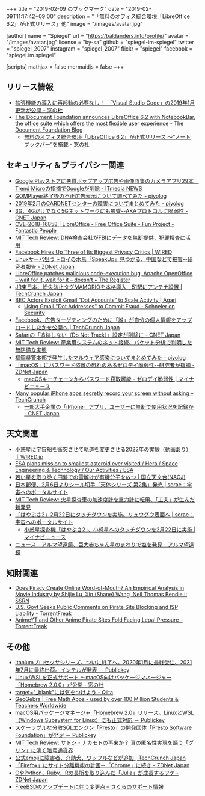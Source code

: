 +++
title = "2019-02-09 のブックマーク"
date =  "2019-02-09T11:17:42+09:00"
description = "「無料のオフィス統合環境「LibreOffice 6.2」が正式リリース」他"
image = "/images/avatar.jpg"

[author]
  name      = "Spiegel"
  url       = "https://baldanders.info/profile/"
  avatar    = "/images/avatar.jpg"
  license   = "by-sa"
  github    = "spiegel-im-spiegel"
  twitter   = "spiegel_2007"
  instagram = "spiegel_2007"
  flickr    = "spiegel"
  facebook  = "spiegel.im.spiegel"

[scripts]
  mathjax = false
  mermaidjs = false
+++

## リリース情報

- [拡張機能の導入に再起動の必要なし！　「Visual Studio Code」の2019年1月更新が公開 - 窓の杜](https://forest.watch.impress.co.jp/docs/news/1168811.html)
- [The Document Foundation announces LibreOffice 6.2 with NotebookBar, the office suite which offers the most flexible user experience - The Document Foundation Blog](https://blog.documentfoundation.org/blog/2019/02/07/libreoffice-6-2/)
    - [無料のオフィス統合環境「LibreOffice 6.2」が正式リリース ～“ノートブックバー”を搭載 - 窓の杜](https://forest.watch.impress.co.jp/docs/news/1168828.html)

## セキュリティ＆プライバシー関連

- [Google Playストアに悪質ポップアップ広告や画像収集のカメラアプリ29本　Trend Microの指摘でGoogleが削除 - ITmedia NEWS](http://www.itmedia.co.jp/news/articles/1902/04/news062.html)
- [GOMPlayer終了後の不正広告表示について調べてみた - piyolog](https://piyolog.hatenadiary.jp/entry/2019/02/04/022531)
- [2019年2月のCARDNETセンターの障害についてまとめてみた - piyolog](https://piyolog.hatenadiary.jp/entry/2019/02/03/065153)
- [3G、4Gだけでなく5Gネットワークにも影響--AKAプロトコルに脆弱性 - CNET Japan](https://japan.cnet.com/article/35132205/)
- [CVE-2018-16858 | LibreOffice - Free Office Suite - Fun Project - Fantastic People](https://www.libreoffice.org/about-us/security/advisories/cve-2018-16858/)
- [MIT Tech Review: DNA検査会社がFBIにデータを無断提供、犯罪捜査に活用](https://www.technologyreview.jp/nl/a-consumer-dna-testing-company-has-given-the-fbi-access-to-its-two-million-profiles/)
- [Facebook Hires Up Three of Its Biggest Privacy Critics | WIRED](https://www.wired.com/story/facebook-hires-privacy-critics/)
- [Linuxサーバ狙うトロイの木馬「SpeakUp」見つかる、中国などで被害--研究者報告 - ZDNet Japan](https://japan.zdnet.com/article/35132263/)
- [LibreOffice patches malicious code-execution bug, Apache OpenOffice – wait for it, wait for it – doesn't • The Register](https://www.theregister.co.uk/2019/02/04/apache_openoffice_no_patch/?fbclid=IwAR386ydoW9CtceHImZtLlmW0SSyiUMPCctlU9shnp9O8y-0CkEhrnb0jdRw)
- [JR東日本、紛失防止タグMAMORIOを本格導入　51駅にアンテナ設置  |  TechCrunch Japan](https://jp.techcrunch.com/2019/02/06/engadget-jr-mamorio-51/)
- [BEC Actors Exploit Gmail “Dot Accounts” to Scale Activity | Agari](https://www.agari.com/email-security-blog/bec-actors-exploit-google-dot-feature/)
    - [Using Gmail "Dot Addresses" to Commit Fraud - Schneier on Security](https://www.schneier.com/blog/archives/2019/02/using_gmail_dot.html)
- [Facebook、広告ターゲティングのために「誰」が自分の個人情報をアップロードしたかを公開へ  |  TechCrunch Japan](https://jp.techcrunch.com/2019/02/07/2019-02-06-why-am-i-seeing-this-ad/)
- [Safariの「追跡しない（Do Not Track）」設定が削除に - CNET Japan](https://japan.cnet.com/article/35132434/)
- [MIT Tech Review: 産業用システムのネット接続、パケット分析で判明した無防備な実態](https://www.technologyreview.jp/s/123904/)
- [福岡県警本部で発生したマルウェア感染についてまとめてみた - piyolog](https://piyolog.hatenadiary.jp/entry/2019/02/08/043308)
- [「macOS」にパスワード盗難の恐れのあるゼロデイ脆弱性--研究者が指摘 - ZDNet Japan](https://japan.zdnet.com/article/35132398/)
    - [macOSキーチェーンからパスワード窃取可能 - ゼロデイ脆弱性 | マイナビニュース](https://news.mynavi.jp/article/20190208-768788/)
- [Many popular iPhone apps secretly record your screen without asking – TechCrunch](https://techcrunch.com/2019/02/06/iphone-session-replay-screenshots/)
    - [一部大手企業の「iPhone」アプリ、ユーザーに無断で使用状況を記録か - CNET Japan](https://japan.cnet.com/article/35132465/)

## 天文関連

- [小惑星に宇宙船を衝突させて軌道を変更させる2022年の実験（動画あり）｜WIRED.jp](https://wired.jp/2015/10/05/didymos-impact-mission/)
- [ESA plans mission to smallest asteroid ever visited / Hera / Space Engineering & Technology / Our Activities / ESA](http://www.esa.int/Our_Activities/Space_Engineering_Technology/Hera/ESA_plans_mission_to_smallest_asteroid_ever_visited)
- [若い星を取り巻く円盤での雪解けが有機分子を放つ | 国立天文台(NAOJ)](https://www.nao.ac.jp/news/science/2019/20190205-alma.html)
- [日本郵便、2月6日よりシール切手「天体シリーズ 第2集」発売 | sorae：宇宙へのポータルサイト](https://sorae.info/030201/2019_2_5_jppost.html)
- [MIT Tech Review: 火星探査車の加速度計を重力計に転用、「工夫」が生んだ新発見](https://www.technologyreview.jp/s/124569/)
- [「はやぶさ2」2月22日にタッチダウンを実施。リュウグウ表面へ | sorae：宇宙へのポータルサイト](https://sorae.info/030201/2019_2_7_haya2.html)
    - [小惑星探査機「はやぶさ2」、小惑星へのタッチダウンを2月22日に実施 | マイナビニュース](https://news.mynavi.jp/article/20190206-768084/)
- [ニュース - アルマ望遠鏡、巨大赤ちゃん星のまわりで塩を発見 - アルマ望遠鏡](https://alma-telescope.jp/news/salt-201902)

## 知財関連

- [Does Piracy Create Online Word-of-Mouth? An Empirical Analysis in Movie Industry by Shijie Lu, Xin (Shane) Wang, Neil Thomas Bendle :: SSRN](https://papers.ssrn.com/sol3/papers.cfm?abstract_id=3308905)
- [U.S. Govt Seeks Public Comments on Pirate Site Blocking and ISP Liability - TorrentFreak](https://torrentfreak.com/u-s-govt-seeks-public-comments-on-pirate-site-blocking-and-isp-liability-190204/)
- [AnimeYT and Other Anime Pirate Sites Fold Facing Legal Pressure - TorrentFreak](https://torrentfreak.com/animeyt-and-other-anime-pirate-sites-fold-facing-legal-pressure-190207/)

## その他

- [Itaniumプロセッサシリーズ、ついに終了へ。2020年1月に最終受注、2021年7月に最終出荷。インテルが発表 － Publickey](https://www.publickey1.jp/blog/19/itanium2020120217.html)
- [Linux/WSLを正式サポート ～macOS向けパッケージマネージャー「Homebrew 2.0.0」が公開 - 窓の杜](https://forest.watch.impress.co.jp/docs/news/1167988.html)
- [target=&quot;_blank&quot;には気をつけよう - Qiita](https://qiita.com/Apprentice_engineer/items/5db19a6d9bd4e7978aec)
- [GeoGebra | Free Math Apps - used by over 100 Million Students & Teachers Worldwide](https://www.geogebra.org/)
- [macOS用パッケージマネージャ「Homebrew 2.0」リリース。LinuxとWSL（Windows Subsystem for Linux）にも正式対応 － Publickey](https://www.publickey1.jp/blog/19/macoshomebrew_20linuxwslwindows_subsystem_for_linux.html)
- [スケーラブルな分散SQLエンジン「Presto」の開発団体「Presto Software Foundation」が発足 － Publickey](https://www.publickey1.jp/blog/19/sqlprestopresto_software_foundation.html)
- [MIT Tech Review: サトシ・ナカモトの再来か？ 真の匿名性実現を謳う「グリン」に沸く暗号通貨界](https://www.technologyreview.jp/s/124554/)
- [公式emojiに障害者、介助犬、ワッフルなどが追加  |  TechCrunch Japan](https://jp.techcrunch.com/2019/02/06/2019-02-05-official-emoji-debut-for-disabled-folks-service-dogs-waffles-and-more/)
- [「Firefox」にサイト分離機能の計画--「Chrome」に続き - ZDNet Japan](https://japan.zdnet.com/article/35132421/)
- [CやPython、Ruby、Rの長所を取り込んだ「Julia」が成長するワケ - ZDNet Japan](https://japan.zdnet.com/article/35132510/)
- [FreeBSDのアップデートに伴う変更点 – さくらのサポート情報](https://help.sakura.ad.jp/hc/ja/articles/360000190121)
